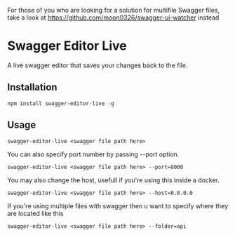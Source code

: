 For those of you who are looking for a solution for multifile Swagger files, take a look at https://github.com/moon0326/swagger-ui-watcher instead
# Swagger Editor Live

A live swagger editor that saves your changes back to the file.

## Installation

```
npm install swagger-editor-live -g
```

## Usage
```
swagger-editor-live <swagger file path here>
```

You can also specify port number by passing --port option.

``` 
swagger-editor-live <swagger file path here> --port=8000
```

You may also change the host, usefull if you're using this inside a docker.

```
swagger-editor-live <swagger file path here> --host=0.0.0.0
```

If you're using multiple files with swagger then u want to specify where they are located like this

```
swagger-editor-live <swagger file path here> --folder=api
```



